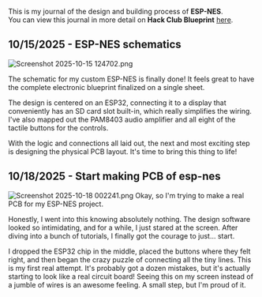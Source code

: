 <!--
  ===================    !!READ THIS NOTICE!!   ====================
  DO NOT edit this file manually. Your changes WILL BE OVERWRITTEN!
  This journal is auto generated and updated by Hack Club Blueprint.
  To edit this file, please edit your journal entries on Blueprint.
  ==================================================================
-->

This is my journal of the design and building process of **ESP-NES**.  
You can view this journal in more detail on **Hack Club Blueprint** [here](https://blueprint.hackclub.com/projects/517).


## 10/15/2025 - ESP-NES schematics  

![Screenshot 2025-10-15 124702.png](https://blueprint.hackclub.com/user-attachments/blobs/proxy/eyJfcmFpbHMiOnsiZGF0YSI6MjMwMiwicHVyIjoiYmxvYl9pZCJ9fQ==--bc4f4d1c8e1304f56022f6078d4e51d21699bc91/Screenshot%202025-10-15%20124702.png)

The schematic for my custom ESP-NES is finally done! It feels great to have the complete electronic blueprint finalized on a single sheet.

The design is centered on an ESP32, connecting it to a display that conveniently has an SD card slot built-in, which really simplifies the wiring. I've also mapped out the PAM8403 audio amplifier and all eight of the tactile buttons for the controls.

With the logic and connections all laid out, the next and most exciting step is designing the physical PCB layout. It's time to bring this thing to life!  

## 10/18/2025 - Start making PCB of esp-nes   

![Screenshot 2025-10-18 002241.png](https://blueprint.hackclub.com/user-attachments/blobs/proxy/eyJfcmFpbHMiOnsiZGF0YSI6MjcwMywicHVyIjoiYmxvYl9pZCJ9fQ==--07e0391c9dcfe09c06862154b5e65e773606bf1f/Screenshot%202025-10-18%20002241.png)
Okay, so I'm trying to make a real PCB for my ESP-NES project.

Honestly, I went into this knowing absolutely nothing. The design software looked so intimidating, and for a while, I just stared at the screen. After diving into a bunch of tutorials, I finally got the courage to just... start.

I dropped the ESP32 chip in the middle, placed the buttons where they felt right, and then began the crazy puzzle of connecting all the tiny lines. This is my first real attempt. It's probably got a dozen mistakes, but it's actually starting to look like a real circuit board! Seeing this on my screen instead of a jumble of wires is an awesome feeling. A small step, but I'm proud of it.  

